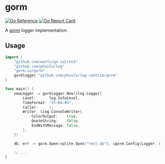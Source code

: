 # gorm

[![Go Reference](https://pkg.go.dev/badge/github.com/phuslu/log-contrib/gorm.svg)](https://pkg.go.dev/github.com/phuslu/log-contrib/gorm)
[![Go Report Card](https://goreportcard.com/badge/github.com/phuslu/log-contrib/gorm)](https://goreportcard.com/report/github.com/phuslu/log-contrib/gorm)

A [gorm](https://github.com/go-gorm/gorm) logger implementation.

## Usage

```go
import (
    "github.com/mattn/go-sqlite3"
    "github.com/phuslu/log"
    "gorm.io/gorm"
    gormlogger "github.com/phuslu/log-contrib/gorm"
)

func main() {
    newLogger := gormlogger.New(&log.Logger{
        Level:      log.InfoLevel,
        TimeFormat: "15:04:05",
        Caller:     1,
        Writer: &log.ConsoleWriter{
            ColorOutput:    true,
            QuoteString:    false,
            EndWithMessage: false,
        },
    })

    db, err := gorm.Open(sqlite.Open("test.db"), &gorm.Config{Logger: newLogger})

    // ...
}
```
